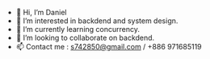 - 👋 Hi, I’m Daniel
- 👀 I’m interested in backdend and system design.
- 🌱 I’m currently learning concurrency.
- 💞️ I’m looking to collaborate on backdend.
- 📫 Contact me : s742850@gmail.com / +886 971685119

<!---
s742850/s742850 is a ✨ special ✨ repository because its `README.md` (this file) appears on your GitHub profile.
You can click the Preview link to take a look at your changes.
--->
